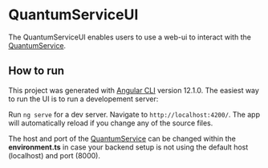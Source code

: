 # QuantumServiceUI

The QuantumServiceUI enables users to use a web-ui to interact with the [QuantumService](https://github.com/LHommeDeBat/QuantumServiceFaas).

## How to run

This project was generated with [Angular CLI](https://github.com/angular/angular-cli) version 12.1.0. 
The easiest way to run the UI is to run a developement server:

Run `ng serve` for a dev server. Navigate to `http://localhost:4200/`. The app will automatically reload if you change any of the source files.

The host and port of the [QuantumService](https://github.com/LHommeDeBat/QuantumServiceFaas) can be changed within the **environment.ts** in case your backend setup is not using the default host (localhost) and port (8000).

